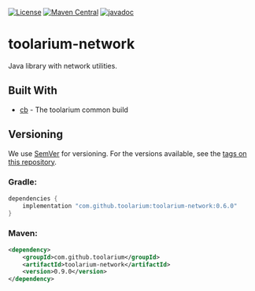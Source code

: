 [![License](https://img.shields.io/github/license/toolarium/toolarium-network)](https://github.com/toolarium/toolarium-network/blob/master/LICENSE)
[![Maven Central](https://img.shields.io/maven-central/v/com.github.toolarium/toolarium-network/0.6.0)](https://search.maven.org/artifact/com.github.toolarium/toolarium-network/0.6.0/jar)
[![javadoc](https://javadoc.io/badge2/com.github.toolarium/toolarium-network/javadoc.svg)](https://javadoc.io/doc/com.github.toolarium/toolarium-network)

# toolarium-network

Java library with network utilities.


## Built With

* [cb](https://github.com/toolarium/common-build) - The toolarium common build

## Versioning

We use [SemVer](http://semver.org/) for versioning. For the versions available, see the [tags on this repository](https://github.com/toolarium/toolarium-network/tags). 


### Gradle:

```groovy
dependencies {
    implementation "com.github.toolarium:toolarium-network:0.6.0"
}
```

### Maven:

```xml
<dependency>
    <groupId>com.github.toolarium</groupId>
    <artifactId>toolarium-network</artifactId>
    <version>0.9.0</version>
</dependency>
```
